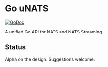 # Go uNATS

[![GoDoc](https://godoc.org/github.com/chop-dbhi/go-unats?status.svg)](http://godoc.org/github.com/chop-dbhi/go-unats)

A unified Go API for NATS and NATS Streaming.

## Status

Alpha on the design. Suggestions welcome.

